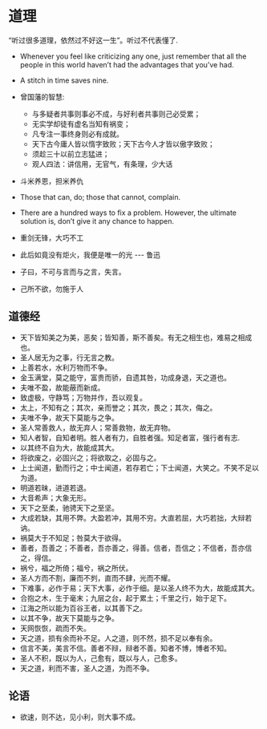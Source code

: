 # 道理

“听过很多道理，依然过不好这一生”。听过不代表懂了.

- Whenever you feel like criticizing any one, just remember that all the people in this world haven’t had the advantages that you’ve had.
- A stitch in time saves nine.

- 曾国藩的智慧:
    - 与多疑者共事则事必不成，与好利者共事则己必受累；
    - 无实学却徒有虚名当知有祸变；
    - 凡专注一事终身则必有成就。
    - 天下古今庸人皆以惰字致败；天下古今人才皆以傲字致败；
    - 须趁三十以前立志猛进；
    - 观人四法：讲信用，无官气，有条理，少大话

- 斗米养恩，担米养仇
- Those that can, do; those that cannot, complain.
- There are a hundred ways to fix a problem. However, the ultimate solution is, don’t give it any chance to happen.
- 重剑无锋，大巧不工
- 此后如竟没有炬火，我便是唯一的光 --- 鲁迅
- 子曰，不可与言而与之言，失言。
- 己所不欲，勿施于人



## 道德经
- 天下皆知美之为美，恶矣；皆知善，斯不善矣。有无之相生也，难易之相成也。
- 圣人居无为之事，行无言之教。
- 上善若水，水利万物而不争。
- 金玉满堂，莫之能守，富贵而骄，自遗其咎，功成身退，天之道也。
- 夫唯不盈，故能蔽而新成。
- 致虚极，守静笃；万物并作，吾以观复。
- 太上，不知有之；其次，亲而誉之；其次，畏之；其次，侮之。
- 夫唯不争，故天下莫能与之争。
- 圣人常善救人，故无弃人；常善救物，故无弃物。
- 知人者智，自知者明。胜人者有力，自胜者强。知足者富，强行者有志.
- 以其终不自为大，故能成其大。
- 将欲废之，必固兴之；将欲取之，必固与之。
- 上士闻道，勤而行之；中士闻道，若存若亡；下士闻道，大笑之。不笑不足以为道。
- 明道若昧，进道若退。
- 大音希声；大象无形。
- 天下之至柔，驰骋天下之至坚。
- 大成若缺，其用不弊。大盈若冲，其用不穷。大直若屈，大巧若拙，大辩若讷。
- 祸莫大于不知足；咎莫大于欲得。
- 善者，吾善之；不善者，吾亦善之，得善。信者，吾信之；不信者，吾亦信之，得信。
- 祸兮，福之所倚；福兮，祸之所伏。
- 圣人方而不割，廉而不刿，直而不肆，光而不耀。
- 下难事，必作于易；天下大事，必作于细。是以圣人终不为大，故能成其大。
- 合抱之木，生于毫末；九层之台，起于累土；千里之行，始于足下。
- 江海之所以能为百谷王者，以其善下之。
- 以其不争，故天下莫能与之争。
- 天网恢恢，疏而不失。
- 天之道，损有余而补不足。人之道，则不然，损不足以奉有余。
- 信言不美，美言不信。善者不辩，辩者不善。知者不博，博者不知。
- 圣人不积，既以为人，己愈有，既以与人，己愈多。
- 天之道，利而不害，圣人之道，为而不争。

## 论语
- 欲速，则不达，见小利，则大事不成。
